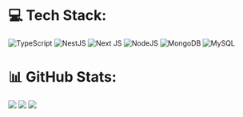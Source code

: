 
# 💻 Tech Stack:
![TypeScript](https://img.shields.io/badge/typescript-%23007ACC.svg?style=for-the-badge&logo=typescript&logoColor=white) ![NestJS](https://img.shields.io/badge/nestjs-%23E0234E.svg?style=for-the-badge&logo=nestjs&logoColor=white) ![Next JS](https://img.shields.io/badge/Next-black?style=for-the-badge&logo=next.js&logoColor=white) ![NodeJS](https://img.shields.io/badge/node.js-6DA55F?style=for-the-badge&logo=node.js&logoColor=white) ![MongoDB](https://img.shields.io/badge/MongoDB-%234ea94b.svg?style=for-the-badge&logo=mongodb&logoColor=white) ![MySQL](https://img.shields.io/badge/mysql-%2300000f.svg?style=for-the-badge&logo=mysql&logoColor=white)
# 📊 GitHub Stats:
![](https://github-readme-stats.vercel.app/api?username=minhhoangho&theme=default&hide_border=false&include_all_commits=true&count_private=false)
![](https://github-readme-streak-stats.herokuapp.com/?user=minhhoangho&theme=default&hide_border=false)
![](https://github-readme-stats.vercel.app/api/top-langs/?username=minhhoangho&theme=default&hide_border=false&include_all_commits=true&count_private=false&layout=compact)



